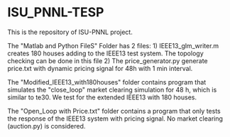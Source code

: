 # ISU_PNNL-TESP
This is the repository of ISU-PNNL project.

The "Matlab and Python FileS" Folder has 2 files:
      1) IEEE13_glm_writer.m creates 180 houses adding to the IEEE13 test system. The topology checking can be done in this file
      2) The price_generator.py generate price.txt with dynamic pricing signal for 48h with 1 min interval.
      
The "Modified_IEEE13_with180houses" folder contains program that simulates the "close_loop" market clearing simulation for 48 h, 
which is similar to te30. We test for the extended IEEE13 with 180 houses.

The "Open_Loop with Price.txt" folder contains a program that only tests the response of the IEEE13 system with pricing signal. 
No market clearing (auction.py) is considered.

